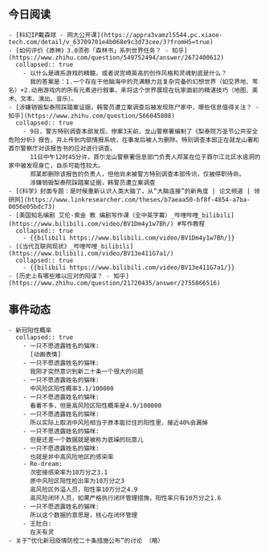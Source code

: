 ## 今日阅读
	- [科幻IP戴森球 - 网大公开课](https://appra3vamzl5544.pc.xiaoe-tech.com/detail/v_63709701e4b068e9c3d73cee/3?fromH5=true)
	- [如何评价《原神》3.0须弥「森林书」系列世界任务？ - 知乎](https://www.zhihu.com/question/549752494/answer/2672400612)
	  collapsed:: true
		- 以什么是魂系游戏的精髓，或者说宫崎英高的创作风格和灵魂到底是什么？
		  我的答案是：1.一个存在于他脑海中的充满魅力且复杂完备的幻想世界（如交界地、苇名）+2.动用游戏内的所有元素进行叙事，来将这个世界展现在玩家面前的精湛技巧（地图、美术、文本、演出、音乐）。
	- [涉嫌销毁梨泰院踩踏案证据，韩警员遭立案调查后被发现陈尸家中，哪些信息值得关注？ - 知乎](https://www.zhihu.com/question/566045808)
	  collapsed:: true
		- 9日，警方特别调查本部发现，惨案3天前，龙山警察署编制了《梨泰院万圣节公共安全危险分析》报告，并上传到内部情报系统，在事发后被人为删除。特别调查本部正在就龙山署和首尔警察厅对该报告书的应对进行调查。
		  11日中午12时45分许，首尔龙山警察署信息部门负责人郑某在位于首尔江北区水逾洞的家中被发现身亡，自杀可能性较大。
		  郑某即删除该报告的负责人，但他尚未被警方特别调查本部传讯，仅被停职待命。
		  涉嫌销毁梨泰院踩踏案证据，韩警员遭立案调查
	- [《科学》封面专题：是时候重新认识人类大脑了，从“大脑连接”的新角度 | 论文频道 | 领研网](https://www.linkresearcher.com/theses/b7aeaa50-bf8f-4854-a7ba-0056e05bdc73)
	- [美国知名编剧 艾伦·索金 教 编剧写作课（全中英字幕）_哔哩哔哩_bilibili](https://www.bilibili.com/video/BV1Dm4y1w7Bh/) #写作教程
	  collapsed:: true
		- {{bilibili https://www.bilibili.com/video/BV1Dm4y1w7Bh/}}
	- [《当代互联网现状》_哔哩哔哩_bilibili](https://www.bilibili.com/video/BV13e411G7a1/)
	  collapsed:: true
		- {{bilibili https://www.bilibili.com/video/BV13e411G7a1/}}
	- [历史上有哪些难以应对的阳谋？ - 知乎](https://www.zhihu.com/question/21720435/answer/2755866516)
## 事件动态
	- 新冠阳性概率
	  collapsed:: true
		- 一只不愿透露姓名的猫咪:
		  [动画表情]
		- 一只不愿透露姓名的猫咪:
		  我刚才突然意识到新二十条一个很大的问题
		- 一只不愿透露姓名的猫咪:
		  中风险区阳性概率3.1/100000
		- 一只不愿透露姓名的猫咪:
		  看着不多，但是高风险区阳性概率是4.9/100000
		- 一只不愿透露姓名的猫咪:
		  所以实际上取消中风险相当于原本能拦住的阳性里，接近40%会漏掉
		- 一只不愿透露姓名的猫咪:
		  但是还差一个数据就是被称为底噪的玩意儿
		- 一只不愿透露姓名的猫咪:
		  也就是非中高风险地区的感染率
		- Re-dream:
		  次密接感染率为10万分之3.1
		  原中风险区阳性检出率为10万分之3
		  高风险区外溢人员，阳性率10万分之4.9
		  高风险闭环人员，如果严格执行闭环管理措施，阳性率只有10万分之1.6
		- 一只不愿透露姓名的猫咪:
		  所以这个数据的意思是，核心在闭环管理
		- 王肚白:
		  在天有灵
	- 关于“优化新冠疫情防控二十条措施公布”的讨论 （略）